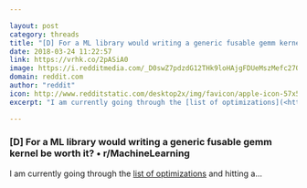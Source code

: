 ```yaml
---

layout: post
category: threads
title: "[D] For a ML library would writing a generic fusable gemm kernel be worth it?"
date: 2018-03-24 11:22:57
link: https://vrhk.co/2pASiA0
image: https://i.redditmedia.com/_D0swZ7pdzdG12THk9loHAjgFDUeMszMefc27ODWDcs.jpg?w=216&s=76b31f116290810ac84920927b061f65
domain: reddit.com
author: "reddit"
icon: http://www.redditstatic.com/desktop2x/img/favicon/apple-icon-57x57.png
excerpt: "I am currently going through the [list of optimizations](<https://devblogs.nvidia.com/optimizing-recurrent-neural-networks-cudnn-5/>) and hitting a..."

---
```


### [D] For a ML library would writing a generic fusable gemm kernel be worth it? • r/MachineLearning

I am currently going through the [list of optimizations](<https://devblogs.nvidia.com/optimizing-recurrent-neural-networks-cudnn-5/>) and hitting a...